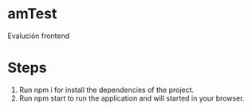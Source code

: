 # amTest
Evalución frontend

# Steps
1. Run npm i for install the dependencies of the project.
2. Run npm start to run the application and will started in your browser.